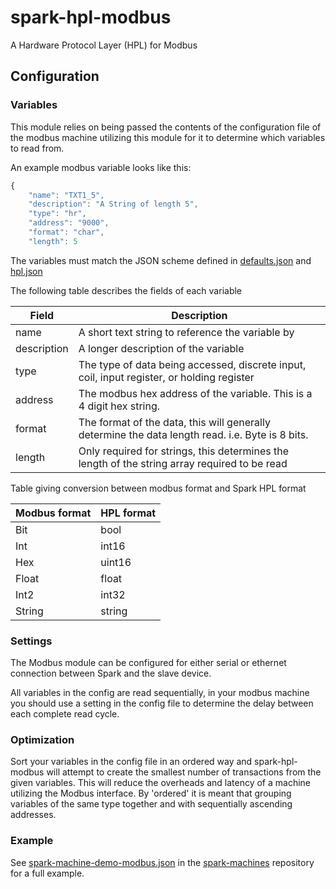# spark-hpl-modbus
A Hardware Protocol Layer (HPL) for Modbus

## Configuration
### Variables
This module relies on being passed the contents of the configuration file of the modbus machine utilizing this module for it to determine which variables to read from.

An example modbus variable looks like this:

```javascript
{
    "name": "TXT1_5",
    "description": "A String of length 5",
    "type": "hr",
    "address": "9000",
    "format": "char",
    "length": 5
```

The variables must match the JSON scheme defined in [defaults.json](./defaults.json) and [hpl.json](https://makemake.tycoelectronics.com/stash/projects/IOTLABS/repos/spark-machine-hpl/browse/schemas/hpl.json)

The following table describes the fields of each variable

Field       | Description
----------- | ------------------------------------------------------------------------------------------------
name        | A short text string to reference the variable by
description | A longer description of the variable
type        | The type of data being accessed, discrete input, coil, input register, or holding register
address     | The modbus hex address of the variable. This is a 4 digit hex string.
format      | The format of the data, this will generally determine the data length read. i.e. Byte is 8 bits.
length      | Only required for strings, this determines the length of the string array required to be read

Table giving conversion between modbus format and Spark HPL format

Modbus format | HPL format
------------- | ----------
Bit           | bool
Int           | int16
Hex           | uint16
Float         | float
Int2          | int32
String        | string

### Settings
The Modbus module can be configured for either serial or ethernet connection between Spark and the slave device.

All variables in the config are read sequentially, in your modbus machine you should use a setting in the config file to determine the delay between each complete read cycle.

### Optimization
Sort your variables in the config file in an ordered way and spark-hpl-modbus will attempt to create the smallest number of transactions from the given variables. This will reduce the overheads and latency of a machine utilizing the Modbus interface. By 'ordered' it is meant that grouping variables of the same type together and with sequentially ascending addresses.

### Example
See [spark-machine-demo-modbus.json](https://makemake.tycoelectronics.com/stash/projects/IOTLABS/repos/spark-machines/browse/modbus/spark-machine-demo-modbus.json) in the [spark-machines](https://makemake.tycoelectronics.com/stash/projects/IOTLABS/repos/spark-machines) repository for a full example.
